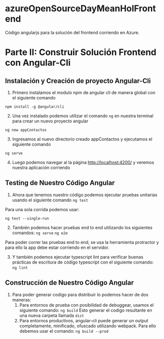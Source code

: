 # azureOpenSourceDayMeanHolFrontend
Código angularjs para la solución del frontend corriendo en Azure.

# Parte II: Construir Solución Frontend con Angular-Cli

## Instalación y Creación de proyecto Angular-Cli ##
1.  Primero instalamos el modulo npm de angular cli de manera global con el siguiente comando

`npm install -g @angular/cli`

2.  Una vez instalado podemos utilizar el comando `ng` en nuestra terminal para crear un nuevo proyecto angular

`ng new appContactos`

3.  Ingresamos al nuevo directorio creado appContactos y ejecutamos el siguiente comando

`ng serve`

4. Luego podemos navegar al la página [http://localhost:4200/](http://localhost:4200/) y veremos nuestra aplicación corriendo

## Testing de Nuestro Código Angular ##

1.  Ahora que tenemos nuestro código podemos ejecutar pruebas unitarias usando el siguiente comando
`ng test`

Para una sola corrida podemos usar:

`ng test --single-run`

2.  También podemos hacer pruebas end to end utilizando los siguientes comandos:
`ng serve`
`ng e2e`

Para poder correr las pruebas end to end, se usa la herramienta protractor y para ello la app debe estar corriendo en el servidor.

3.  Y también podemos ejecutar typescript lint para verificar buenas prácticas de escritura de código typescript con el siguiente comando:
`ng lint`

## Construcción de Nuestro Código Angular ##

1.  Para poder generar codigo para distribuir lo podemos hacer de dos maneras:
    1.  Para entornos de prueba con posibilidad de debuggear, usamos el siguiente comando:
        `ng build`
        Esto generar el codigo resultante en una nueva carpeta llamada `dist`
    2.  Para entornos productivos, angular-cli puede generar un output completamente, minificado, ofuscado utilizando webpack. Para ello debemos usar el comando:
        `ng build --prod`

